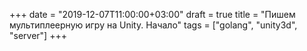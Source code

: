 +++
date = "2019-12-07T11:00:00+03:00"
draft = true
title = "Пишем мультиплеерную игру на Unity. Начало"
tags = ["golang", "unity3d", "server"]
+++



